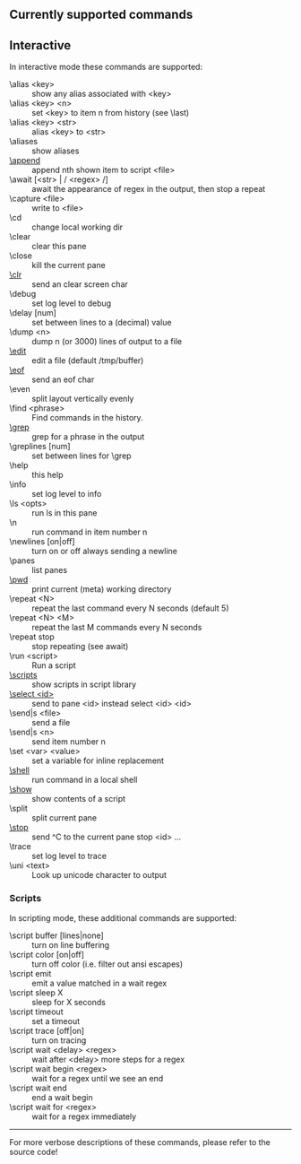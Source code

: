 <h2>Currently supported commands</h2>

<h2>Interactive</h2>

In interactive mode these commands are supported:

<dl>
<dt>\alias &lt;key&gt;</dt>
<dd>show any alias associated with &lt;key&gt;</dd>
<dt>\alias &lt;key&gt; &lt;n&gt;</dt>
<dd>set &lt;key&gt; to item n from history (see \last)</dd>
<dt>\alias &lt;key&gt; &lt;str&gt;</dt>
<dd>alias &lt;key&gt; to &lt;str&gt;</dd>
<dt>\aliases</dt>
<dd>show aliases</dd>
<dt><a href="https://github.com/bduggan/tmeta/blob/master/lib/commander.pm6#L12">\append</a></dt>
<dd>append nth shown item to script &lt;file&gt;</dd>
<dt>\await [&lt;str&gt; | / &lt;regex&gt; /]</dt>
<dd>await the appearance of regex in the output, then stop a repeat</dd>
<dt>\capture &lt;file&gt;</dt>
<dd>write to &lt;file&gt;</dd>
<dt>\cd</dt>
<dd>change local working dir</dd>
<dt>\clear</dt>
<dd>clear this pane</dd>
<dt>\close</dt>
<dd>kill the current pane</dd>
<dt><a href="https://github.com/bduggan/tmeta/blob/master/lib/commander/shellish.pm6#L31">\clr</a></dt>
<dd>send an clear screen char</dd>
<dt>\debug</dt>
<dd>set log level to debug</dd>
<dt>\delay [num]</dt>
<dd>set between lines to a (decimal) value</dd>
<dt>\dump &lt;n&gt;</dt>
<dd>dump n (or 3000) lines of output to a file</dd>
<dt><a href="https://github.com/bduggan/tmeta/blob/master/lib/commander.pm6#L33">\edit</a></dt>
<dd>edit a file (default /tmp/buffer)</dd>
<dt><a href="https://github.com/bduggan/tmeta/blob/master/lib/commander/shellish.pm6#L26">\eof</a></dt>
<dd>send an eof char</dd>
<dt>\even</dt>
<dd>split layout vertically evenly</dd>
<dt>\find &lt;phrase&gt;</dt>
<dd>Find commands in the history.</dd>
<dt><a href="https://github.com/bduggan/tmeta/blob/master/lib/commander/shellish.pm6#L18">\grep</a></dt>
<dd>grep for a phrase in the output</dd>
<dt>\greplines [num]</dt>
<dd>set between lines for \grep</dd>
<dt>\help</dt>
<dd>this help</dd>
<dt>\info</dt>
<dd>set log level to info</dd>
<dt>\ls &lt;opts&gt;</dt>
<dd>run ls in this pane</dd>
<dt>\n</dt>
<dd>run command in item number n</dd>
<dt>\newlines [on|off]</dt>
<dd>turn on or off always sending a newline</dd>
<dt>\panes</dt>
<dd>list panes</dd>
<dt><a href="https://github.com/bduggan/tmeta/blob/master/lib/commander/shellish.pm6#L13">\pwd</a></dt>
<dd>print current (meta) working directory</dd>
<dt>\repeat &lt;N&gt;</dt>
<dd>repeat the last command every N seconds (default 5)</dd>
<dt>\repeat &lt;N&gt; &lt;M&gt;</dt>
<dd>repeat the last M commands every N seconds</dd>
<dt>\repeat stop</dt>
<dd>stop repeating (see await)</dd>
<dt>\run &lt;script&gt;</dt>
<dd>Run a script</dd>
<dt><a href="https://github.com/bduggan/tmeta/blob/master/lib/commander.pm6#L28">\scripts</a></dt>
<dd>show scripts in script library</dd>
<dt><a href="https://github.com/bduggan/tmeta/blob/master/lib/commands.pm6#L172">\select &lt;id&gt;</a></dt>
<dd>send to pane &lt;id&gt; instead select &lt;id&gt; &lt;id&gt;</dd>
<dt>\send|s &lt;file&gt;</dt>
<dd>send a file</dd>
<dt>\send|s &lt;n&gt;</dt>
<dd>send item number n</dd>
<dt>\set &lt;var&gt; &lt;value&gt;</dt>
<dd>set a variable for inline replacement</dd>
<dt><a href="https://github.com/bduggan/tmeta/blob/master/lib/commander/shellish.pm6#L4">\shell</a></dt>
<dd>run command in a local shell</dd>
<dt><a href="https://github.com/bduggan/tmeta/blob/master/lib/commander.pm6#L20">\show</a></dt>
<dd>show contents of a script</dd>
<dt>\split</dt>
<dd>split current pane</dd>
<dt><a href="https://github.com/bduggan/tmeta/blob/master/lib/commands.pm6#L132">\stop</a></dt>
<dd>send ^C to the current pane stop &lt;id&gt; ...</dd>
<dt>\trace</dt>
<dd>set log level to trace</dd>
<dt>\uni &lt;text&gt;</dt>
<dd>Look up unicode character to output</dd>
</dl>
<h3>Scripts</h3>

In scripting mode, these additional commands are supported:

<dl>
<dt>\script buffer [lines|none]</dt>
<dd>turn on line buffering</dd>
<dt>\script color [on|off]</dt>
<dd>turn off color (i.e. filter out ansi escapes)</dd>
<dt>\script emit</dt>
<dd>emit a value matched in a wait regex</dd>
<dt>\script sleep X</dt>
<dd>sleep for X seconds</dd>
<dt>\script timeout</dt>
<dd>set a timeout</dd>
<dt>\script trace [off|on]</dt>
<dd>turn on tracing</dd>
<dt>\script wait &lt;delay&gt; &lt;regex&gt;</dt>
<dd>wait after &lt;delay&gt; more steps for a regex</dd>
<dt>\script wait begin &lt;regex&gt;</dt>
<dd>wait for a regex until we see an end</dd>
<dt>\script wait end</dt>
<dd>end a wait begin</dd>
<dt>\script wait for &lt;regex&gt;</dt>
<dd>wait for a regex immediately</dd>
</dl>

<hr>

For more verbose descriptions of these commands, please refer to the source code!
